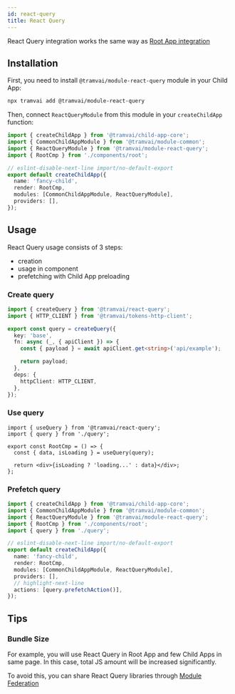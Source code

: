 ```yaml
---
id: react-query
title: React Query
---
```


React Query integration works the same way as [Root App integration](03-features/09-data-fetching/04-react-query.md)

## Installation

First, you need to install `@tramvai/module-react-query` module in your Child App:

```bash
npx tramvai add @tramvai/module-react-query
```

Then, connect `ReactQueryModule` from this module in your `createChildApp` function:

```ts
import { createChildApp } from '@tramvai/child-app-core';
import { CommonChildAppModule } from '@tramvai/module-common';
import { ReactQueryModule } from '@tramvai/module-react-query';
import { RootCmp } from './components/root';

// eslint-disable-next-line import/no-default-export
export default createChildApp({
  name: 'fancy-child',
  render: RootCmp,
  modules: [CommonChildAppModule, ReactQueryModule],
  providers: [],
});
```

## Usage

React Query usage consists of 3 steps:
- creation
- usage in component
- prefetching with Child App preloading

### Create query

```ts
import { createQuery } from '@tramvai/react-query';
import { HTTP_CLIENT } from '@tramvai/tokens-http-client';

export const query = createQuery({
  key: 'base',
  fn: async (_, { apiClient }) => {
    const { payload } = await apiClient.get<string>('api/example');

    return payload;
  },
  deps: {
    httpClient: HTTP_CLIENT,
  },
});
```

### Use query

```tsx title="components/root.tsx"
import { useQuery } from '@tramvai/react-query';
import { query } from './query';

export const RootCmp = () => {
  const { data, isLoading } = useQuery(query);

  return <div>{isLoading ? 'loading...' : data}</div>;
};
```

### Prefetch query

```ts
import { createChildApp } from '@tramvai/child-app-core';
import { CommonChildAppModule } from '@tramvai/module-common';
import { ReactQueryModule } from '@tramvai/module-react-query';
import { RootCmp } from './components/root';
import { query } from './query';

// eslint-disable-next-line import/no-default-export
export default createChildApp({
  name: 'fancy-child',
  render: RootCmp,
  modules: [CommonChildAppModule, ReactQueryModule],
  providers: [],
  // highlight-next-line
  actions: [query.prefetchAction()],
});
```

## Tips

### Bundle Size

For example, you will use React Query in Root App and few Child Apps in same page. In this case, total JS amount will be increased significantly.

To avoid this, you can share React Query libraries through [Module Federation](03-features/015-child-app/012-advanced/02-module-federation.md)
